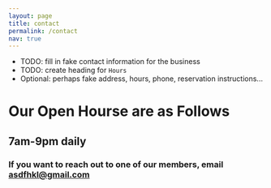 ```yaml
---
layout: page
title: contact
permalink: /contact
nav: true
---
```


- TODO: fill in fake contact information for the business
- TODO: create heading for `Hours`
- Optional: perhaps fake address, hours, phone, reservation instructions...

# Our Open Hourse are as Follows
## 7am-9pm daily
### If you want to reach out to one of our members, email asdfhkl@gmail.com 
